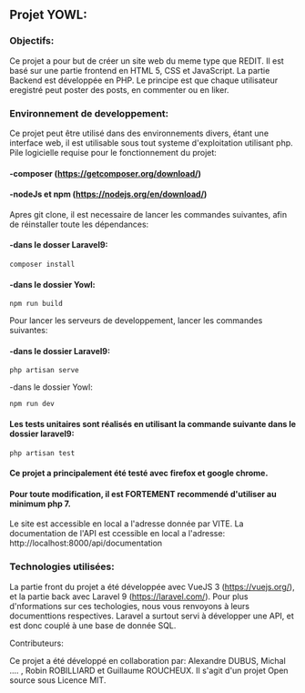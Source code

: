 ## Projet YOWL:

### Objectifs:

   Ce projet a pour but de créer un site web du meme type que REDIT. Il est basé sur une partie frontend en HTML 5, CSS et
   JavaScript. La partie Backend est développée en PHP. Le principe est que chaque utilisateur eregistré peut poster des posts,
   en commenter ou en liker. 

 ### Environnement de developpement:

  Ce projet peut être utilisé dans des environnements divers, étant une interface web, il est utilisable sous tout systeme 
   d'exploitation utilisant php.
  Pile logicielle requise pour le fonctionnement du projet:
   #### -composer (https://getcomposer.org/download/)
   #### -nodeJs et npm (https://nodejs.org/en/download/)
  Apres git clone, il est necessaire de lancer les commandes suivantes, afin de réinstaller toute les dépendances:
   #### -dans le dosser Laravel9: 
            
  ```
  composer install
  ```
        
  #### -dans le dossier Yowl: 
   
   ```
   npm run build
   ```
   
   Pour lancer les serveurs de developpement, lancer les commandes suivantes: 
   #### -dans le dossier Laravel9: 
    
   ```
   php artisan serve
   ```
   
   -dans le dossier Yowl: 
   
   ```
   npm run dev
   ```
   
 #### Les tests unitaires sont réalisés en utilisant la commande suivante dans le dossier laravel9:
 
 ```
 php artisan test
 ```
   
 #### Ce projet a principalement été testé avec firefox et google chrome. 
 #### Pour toute modification, il est FORTEMENT recommendé d'utiliser au minimum php 7.
 
 Le site est accessible en local a l'adresse donnée par VITE.
 La documentation de l'API est ccessible en local a l'adresse: http://localhost:8000/api/documentation

### Technologies utilisées:

  La partie front du projet a été développée avec VueJS 3 (https://vuejs.org/), et la partie back avec Laravel 9
  (https://laravel.com/). Pour plus d'nformations sur ces techologies, nous vous renvoyons à leurs documenttions respectives. 
  Laravel a surtout servi à développer une API, et est donc couplé à une base de donnée SQL.

Contributeurs:

   Ce projet a été développé en collaboration par: Alexandre DUBUS, Michal .... , Robin ROBILLIARD et Guillaume ROUCHEUX. Il s'agit d'un projet Open source sous Licence MIT.
    




